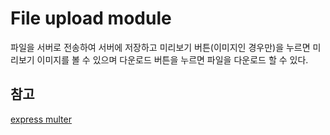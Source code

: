 # File upload module

파일을 서버로 전송하여 서버에 저장하고 미리보기 버튼(이미지인 경우만)을 누르면 미리보기 이미지를 볼 수 있으며 다운로드 버튼을 누르면 파일을 다운로드 할 수 있다. 

## 참고
[express multer](https://github.com/expressjs/multer)
